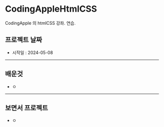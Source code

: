 # CodingAppleHtmlCSS
CodingApple 의 htmlCSS 강좌. 연습.

## 프로젝트 날짜
- 시작일 : 2024-05-08

-----------------------------
## 배운것
- ㅇ
-----------------------------
## 보면서 프로젝트
- ㅇ